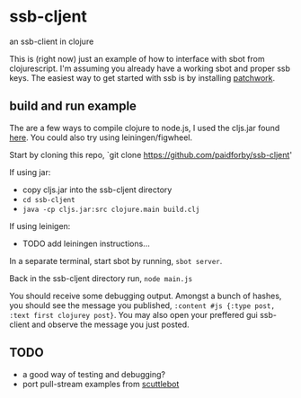 # ssb-cljent
an ssb-client in clojure

This is (right now) just an example of how to interface with sbot from clojurescript. I'm assuming you already have a working sbot and proper ssb keys. The easiest way to get started with ssb is by installing [patchwork](https://github.com/ssbc/patchwork/releases).

## build and run example 

The are a few ways to compile clojure to node.js, I used the cljs.jar found [here](https://github.com/clojure/clojurescript/releases/tag/r1.9.946). You could also try using leiningen/figwheel.  

Start by cloning this repo, `git clone https://github.com/paidforby/ssb-cljent'

If using jar:
* copy cljs.jar into the ssb-cljent directory
* `cd ssb-cljent`
* `java -cp cljs.jar:src clojure.main build.clj` 

If using leinigen:
* TODO add leiningen instructions...

In a separate terminal, start sbot by running, `sbot server`.  

Back in the ssb-cljent directory run, `node main.js`

You should receive some debugging output. Amongst a bunch of hashes, you should see the message you published, `:content #js {:type post, :text first clojurey post}`. You may also open your preffered gui ssb-client and observe the message you just posted.

## TODO 
* a good way of testing and debugging?
* port pull-stream examples from [scuttlebot](https://www.npmjs.com/package/scuttlebot)
